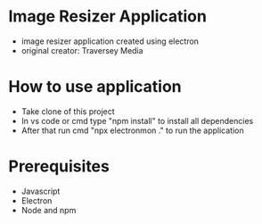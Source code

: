 # Image Resizer Application
- image resizer application created using electron
- original creator: Traversey Media

# How to use application
- Take clone of this project
- In vs code or cmd type "npm install" to install all dependencies
- After that run cmd "npx electronmon ." to run the application

# Prerequisites
- Javascript
- Electron
- Node and npm